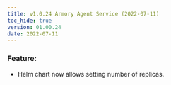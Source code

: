 ```yaml
---
title: v1.0.24 Armory Agent Service (2022-07-11)
toc_hide: true
version: 01.00.24
date: 2022-07-11
---
```


### Feature:
* Helm chart now allows setting number of replicas.
